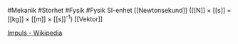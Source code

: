#Mekanik #Storhet #Fysik #Fysik
SI-enhet [[Newtonsekund]] ([[N]] × [[s]] = [[kg]] × [[m]] × [[s]]<sup>-1</sup>)
[[Vektor]]

[Impuls - Wikipedia](https://sv.wikipedia.org/wiki/Rörelsemängd#Impuls)